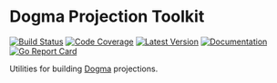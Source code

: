 # Dogma Projection Toolkit

[![Build Status](https://github.com/dogmatiq/projectionkit/workflows/CI/badge.svg)](https://github.com/dogmatiq/projectionkit/actions?workflow=CI)
[![Code Coverage](https://img.shields.io/codecov/c/github/dogmatiq/projectionkit/main.svg)](https://codecov.io/github/dogmatiq/projectionkit)
[![Latest Version](https://img.shields.io/github/tag/dogmatiq/projectionkit.svg?label=semver)](https://semver.org)
[![Documentation](https://img.shields.io/badge/go.dev-reference-007d9c)](https://pkg.go.dev/github.com/dogmatiq/projectionkit)
[![Go Report Card](https://goreportcard.com/badge/github.com/dogmatiq/projectionkit)](https://goreportcard.com/report/github.com/dogmatiq/projectionkit)

Utilities for building [Dogma](https://github.com/dogmatiq/dogma) projections.
